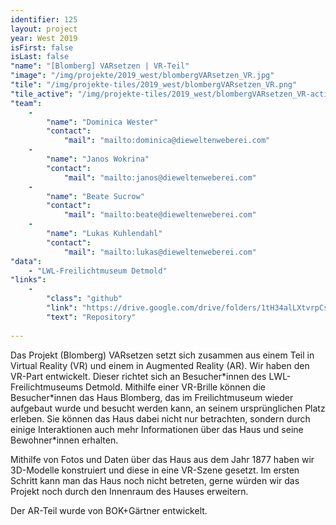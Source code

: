 ```yaml
---
identifier: 125
layout: project
year: West 2019
isFirst: false
isLast: false
"name": "[Blomberg] VARsetzen | VR-Teil"
"image": "/img/projekte/2019_west/blombergVARsetzen_VR.jpg"
"tile": "/img/projekte-tiles/2019_west/blombergVARsetzen_VR.png"
"tile_active": "/img/projekte-tiles/2019_west/blombergVARsetzen_VR-active.png"
"team":
    -
        "name": "Dominica Wester"
        "contact":
            "mail": "mailto:dominica@dieweltenweberei.com"
    -
        "name": "Janos Wokrina"
        "contact":
            "mail": "mailto:janos@dieweltenweberei.com"
    -
        "name": "Beate Sucrow"
        "contact":
            "mail": "mailto:beate@dieweltenweberei.com"
    -
        "name": "Lukas Kuhlendahl"
        "contact":
            "mail": "mailto:lukas@dieweltenweberei.com"
"data":
    - "LWL-Freilichtmuseum Detmold"
"links":
    -
        "class": "github"
        "link": "https://drive.google.com/drive/folders/1tH34alLXtvrpCsRYdppy1lqXTevmPqN1?usp=sharing"
        "text": "Repository"
           
---
```

Das Projekt (Blomberg) VARsetzen setzt sich zusammen aus einem Teil in Virtual Reality (VR) und einem in Augmented Reality (AR). 
Wir haben den VR-Part entwickelt. Dieser richtet sich an Besucher\*innen des LWL-Freilichtmuseums Detmold. Mithilfe einer VR-Brille können die Besucher\*innen das Haus Blomberg, das im Freilichtmuseum wieder aufgebaut wurde und besucht werden kann, an seinem ursprünglichen Platz erleben. Sie können das Haus dabei nicht nur betrachten, sondern durch einige Interaktionen auch mehr Informationen über das Haus und seine Bewohner\*innen erhalten.

Mithilfe von Fotos und Daten über das Haus aus dem Jahr 1877 haben wir 3D-Modelle konstruiert und diese in eine VR-Szene gesetzt. Im ersten Schritt kann man das Haus noch nicht betreten, gerne würden wir das Projekt noch durch den Innenraum des Hauses erweitern.

Der AR-Teil wurde von BOK+Gärtner entwickelt. 